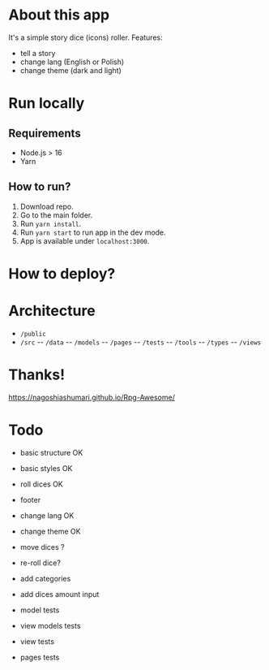 # About this app
It's a simple story dice (icons) roller.
Features:
- tell a story
- change lang (English or Polish)
- change theme (dark and light)

# Run locally
## Requirements
- Node.js > 16
- Yarn
## How to run?
1. Download repo.
2. Go to the main folder.
3. Run `yarn install`.
4. Run `yarn start` to run app in the dev mode.
5. App is available under `localhost:3000`.

# How to deploy?

# Architecture
- `/public`
- `/src`
-- `/data`
-- `/models`
-- `/pages`
-- `/tests`
-- `/tools`
-- `/types`
-- `/views`

# Thanks!
https://nagoshiashumari.github.io/Rpg-Awesome/

# Todo
- basic structure OK
- basic styles OK
- roll dices OK
- footer
- change lang OK
- change theme OK
- move dices ?
- re-roll dice?
- add categories
- add dices amount input

- model tests
- view models tests
- view tests
- pages tests
